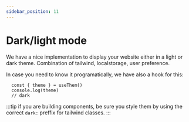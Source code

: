 ```yaml
---
sidebar_position: 11
---
```


# Dark/light mode 

We have a nice implementation to display your website either in a light or dark theme.
Combination of tailwind, localstorage, user preference.

In case you need to know it programatically, we have also a hook for this:
```tsx
  const { theme } = useThem()
  console.log(theme)
  // dark 
```


:::tip
if you are building components, be sure you style them by using the correct `dark:` preffix for tailwind classes.
:::

